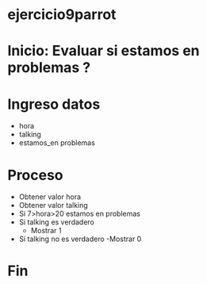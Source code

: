 # ejercicio9parrot

# Inicio: Evaluar si estamos en problemas ?

# Ingreso datos

- hora
- talking
- estamos_en problemas

# Proceso

- Obtener valor hora
- Obtener valor talking
- Si 7>hora>20 estamos en problemas
- Si talking es verdadero 
    - Mostrar 1  
- Si talking no es verdadero 
    -Mostrar 0 




# Fin 

